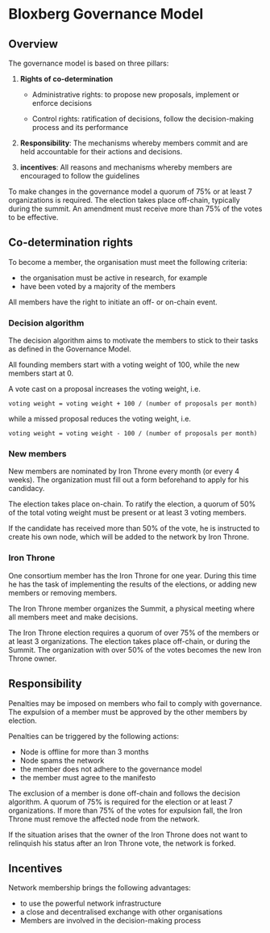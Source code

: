 # Bloxberg Governance Model

## Overview

The governance model is based on three pillars:

1. **Rights of co-determination**

   * Administrative rights: to propose new proposals, implement or enforce decisions

   * Control rights: ratification of decisions, follow the decision-making process and its performance
 
2. **Responsibility**: The mechanisms whereby members commit and are held accountable for their actions and decisions.

3. **incentives**: All reasons and mechanisms whereby members are encouraged to follow the guidelines

To make changes in the governance model a quorum of 75% or at least 7 organizations is required. The election takes place off-chain, typically during the summit. An amendment must receive more than 75% of the votes to be effective.


## Co-determination rights

To become a member, the organisation must meet the following criteria:
* the organisation must be active in research, for example
* have been voted by a majority of the members
 
All members have the right to initiate an off- or on-chain event.

### Decision algorithm

The decision algorithm aims to motivate the members to stick to their tasks as defined in the Governance Model.

All founding members start with a voting weight of 100, while the new members start at 0.

A vote cast on a proposal increases the voting weight, i.e.

~~~
voting weight = voting weight + 100 / (number of proposals per month)
~~~
while a missed proposal reduces the voting weight, i.e.

~~~
voting weight = voting weight - 100 / (number of proposals per month)
~~~

### New members

New members are nominated by Iron Throne every month (or every 4 weeks). The organization must fill out a form beforehand to apply for his candidacy.

The election takes place on-chain. To ratify the election, a quorum of 50% of the total voting weight must be present or at least 3 voting members.

If the candidate has received more than 50% of the vote, he is instructed to create his own node, which will be added to the network by Iron Throne.

### Iron Throne

One consortium member has the Iron Throne for one year. During this time he has the task of implementing the results of the elections, or adding new members or removing members.

The Iron Throne member organizes the Summit, a physical meeting where all members meet and make decisions.

The Iron Throne election requires a quorum of over 75% of the members or at least 3 organizations. The election takes place off-chain, or during the Summit. The organization with over 50% of the votes becomes the new Iron Throne owner.


## Responsibility
Penalties may be imposed on members who fail to comply with governance. The expulsion of a member must be approved by the other members by election.

Penalties can be triggered by the following actions:
* Node is offline for more than 3 months
* Node spams the network
* the member does not adhere to the governance model
* the member must agree to the manifesto

The exclusion of a member is done off-chain and follows the decision algorithm. A quorum of 75% is required for the election or at least 7 organizations. If more than 75% of the votes for expulsion fall, the Iron Throne must remove the affected node from the network.

If the situation arises that the owner of the Iron Throne does not want to relinquish his status after an Iron Throne vote, the network is forked. 


## Incentives
Network membership brings the following advantages:

* to use the powerful network infrastructure
* a close and decentralised exchange with other organisations
* Members are involved in the decision-making process
